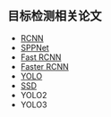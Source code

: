 ## 目标检测相关论文
- [RCNN](rcnn.md)
- [SPPNet](sppnet.md)
- [Fast RCNN](fast_rcnn.md)
- [Faster RCNN](faster_rcnn.md)
- [YOLO](yolo.md)
- [SSD](ssd.md)
- YOLO2
- YOLO3
